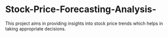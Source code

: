 # Stock-Price-Forecasting-Analysis-
This project aims in providing insights into stock price trends which helps in taking appropriate decisions.
